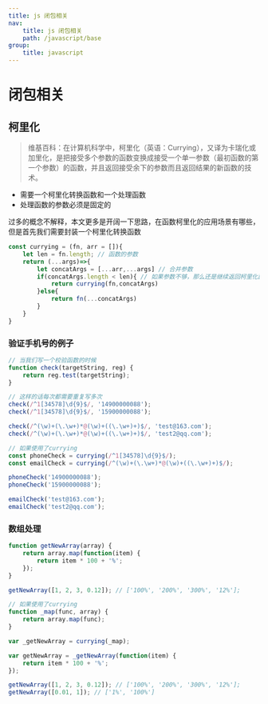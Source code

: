```yaml
---
title: js 闭包相关
nav:
    title: js 闭包相关
    path: /javascript/base
group:
    title: javascript
---
```


# 闭包相关

## 柯里化

> 维基百科：在计算机科学中，柯里化（英语：Currying），又译为卡瑞化或加里化，是把接受多个参数的函数变换成接受一个单一参数（最初函数的第一个参数）的函数，并且返回接受余下的参数而且返回结果的新函数的技术。

-   需要一个柯里化转换函数和一个处理函数
-   处理函数的参数必须是固定的

过多的概念不解释，本文更多是开阔一下思路，在函数柯里化的应用场景有哪些，但是首先我们需要封装一个柯里化转换函数

```js
const currying = (fn, arr = []){
    let len = fn.length; // 函数的参数
    return (...args)=>{
        let concatArgs = [...arr,...args] // 合并参数
        if(concatArgs.length < len){ // 如果参数不够，那么还是继续返回柯里化函数，直到参数凑齐为止
            return currying(fn,concatArgs)
        }else{
            return fn(...concatArgs)
        }
    }
}
```

### 验证手机号的例子

```js
// 当我们写一个校验函数的时候
function check(targetString, reg) {
    return reg.test(targetString);
}

// 这样的话每次都需要重复写多次
check(/^1[34578]\d{9}$/, '14900000088');
check(/^1[34578]\d{9}$/, '15900000088');

check(/^(\w)+(\.\w+)*@(\w)+((\.\w+)+)$/, 'test@163.com');
check(/^(\w)+(\.\w+)*@(\w)+((\.\w+)+)$/, 'test2@qq.com');

// 如果使用了currying
const phoneCheck = currying(/^1[34578]\d{9}$/);
const emailCheck = currying(/^(\w)+(\.\w+)*@(\w)+((\.\w+)+)$/);

phoneCheck('14900000088');
phoneCheck('15900000088');

emailCheck('test@163.com');
emailCheck('test2@qq.com');
```

### 数组处理

```js
function getNewArray(array) {
    return array.map(function(item) {
        return item * 100 + '%';
    });
}

getNewArray([1, 2, 3, 0.12]); // ['100%', '200%', '300%', '12%'];

// 如果使用了currying
function _map(func, array) {
    return array.map(func);
}

var _getNewArray = currying(_map);

var getNewArray = _getNewArray(function(item) {
    return item * 100 + '%';
});

getNewArray([1, 2, 3, 0.12]); // ['100%', '200%', '300%', '12%'];
getNewArray([0.01, 1]); // ['1%', '100%']
```
